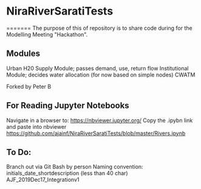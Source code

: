 # NiraRiverSaratiTests


=======
The purpose of this of repository is to share code during for the Modelling Meeting "Hackathon".

## Modules
Urban H20 Supply Module; passes demand, use, return flow
Institutional Module; decides water allocation (for now based on simple nodes)
CWATM 

Forked by Peter B

## For Reading Jupyter Notebooks
Navigate in a browser to: https://nbviewer.jupyter.org/
Copy the .ipybn link and paste into nbviewer
https://github.com/ajainf/NiraRiverSaratiTests/blob/master/Rivers.ipynb

## To Do:
Branch out via Git Bash by person
Naming convention: initials_date_shortdescription (less than 40 char)
AJF_2019Dec17_Integrationv1
